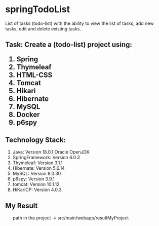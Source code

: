 # springTodoList
List of tasks (todo-list) with the ability to view the list of tasks, add new tasks, edit and delete existing tasks.
<h2>Task: Create a (todo-list) project using:
  <ol>
    <li>Spring</li>
    <li>Thymeleaf</li>
    <li>HTML-CSS</li>
    <li>Tomcat</li>
    <li>Hikari</li>
    <li>Hibernate</li>
    <li>MySQL</li>
    <li>Docker</li>
    <li>p6spy</li>
  </ol>
<h2>Technology Stack:</h2>
<ol>
  <li>Java: Version 18.0.1 Oracle OpenJDK</li>
  <li>SpringFramework: Version 6.0.3</li>
  <li>Thymeleaf: Version 3.1.1</li>
  <li>Hibernate: Version 5.6.14</li>
  <li>MySQL: Version 8.0.30</li>
  <li>p6spy: Version 3.9.1</li>
  <li>tomcat: Version 10.1.12</li>
  <li>HiKariCP: Version 4.0.3</li>
</ol>
<h2>My Result</h2>
<ol>
path  in the project -> src/main/webapp/resultMyProject
</ol>


